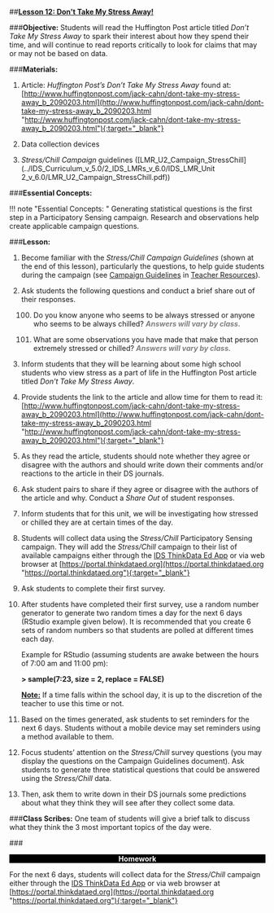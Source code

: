 ##**<u>Lesson 12: Don't Take My Stress Away!</u>**

###**Objective:**
Students will read the Huffington Post article titled *Don’t Take My Stress Away* to spark their interest
about how they spend their time, and will continue to read reports critically to look for claims that may or
may not be based on data.

###**Materials:**
1. Article: *Huffington Post’s Don’t Take My Stress Away* found at:<br>
[http://www.huffingtonpost.com/jack-cahn/dont-take-my-stress-away_b_2090203.html](http://www.huffingtonpost.com/jack-cahn/dont-take-my-stress-away_b_2090203.html "http://www.huffingtonpost.com/jack-cahn/dont-take-my-stress-away_b_2090203.html"){:target="_blank"}

2. Data collection devices

3. *Stress/Chill Campaign* guidelines ([LMR_U2_Campaign_StressChill](../IDS_Curriculum_v_5.0/2_IDS_LMRs_v_6.0/IDS_LMR_Unit 2_v_6.0/LMR_U2_Campaign_StressChill.pdf))

###**Essential Concepts:**

!!! note "Essential Concepts: " 
    Generating statistical questions is the first step in a Participatory Sensing campaign.
    Research and observations help create applicable campaign questions.

###**Lesson:**
1. Become familiar with the *Stress/Chill Campaign Guidelines* (shown at the end of this lesson),
particularly the questions, to help guide students during the campaign (see [Campaign Guidelines](campaign1.md)
in [Teacher Resources](../download/resources.md)).

2. Ask students the following questions and conduct a brief share out of their responses.

    100. Do you know anyone who seems to be always stressed or anyone who seems to be
    always chilled? <span style="color:grey">***Answers will vary by class.***</span>

    100. What are some observations you have made that make that person extremely stressed
    or chilled? <span style="color:grey">***Answers will vary by class.***</span>

3. Inform students that they will be learning about some high school students who view stress as a
part of life in the Huffington Post article titled *Don’t Take My Stress Away*.

4. Provide students the link to the article and allow time for them to read it:
[http://www.huffingtonpost.com/jack-cahn/dont-take-my-stress-away_b_2090203.html](http://www.huffingtonpost.com/jack-cahn/dont-take-my-stress-away_b_2090203.html "http://www.huffingtonpost.com/jack-cahn/dont-take-my-stress-away_b_2090203.html"){:target="_blank"}

5. As they read the article, students should note whether they agree or disagree with the authors
and should write down their comments and/or reactions to the article in their DS journals.

6. Ask student pairs to share if they agree or disagree with the authors of the article and why.
Conduct a *Share Out* of student responses.

7. Inform students that for this unit, we will be investigating how stressed or chilled they are at
certain times of the day.

8. Students will collect data using the *Stress/Chill* Participatory Sensing campaign. They will add the
*Stress/Chill* campaign to their list of available campaigns either through the [IDS ThinkData Ed App](../download/app.md)
or via web browser at [https://portal.thinkdataed.org](https://portal.thinkdataed.org "https://portal.thinkdataed.org"){:target="_blank"}

9. Ask students to complete their first survey.

10. After students have completed their first survey, use a random number generator to generate two
random times a day for the next 6 days (RStudio example given below). It is recommended that
you create 6 sets of random numbers so that students are polled at different times each day.

    Example for RStudio (assuming students are awake between the hours of 7:00 am and
    11:00 pm):

    **> sample(7:23, size = 2, replace = FALSE)**

    **<u>Note:</u>** If a time falls within the school day, it is up to the discretion of the teacher to use this time
    or not.

11. Based on the times generated, ask students to set reminders for the next 6
days. Students without a mobile device may set reminders using a method available to them.

12. Focus students’ attention on the *Stress/Chill* survey questions (you may display the questions on
the Campaign Guidelines document). Ask students to generate three statistical questions that
could be answered using the *Stress/Chill* data.

13. Then, ask them to write down in their DS journals some predictions about what they think they will
see after they collect some data.

###**Class Scribes:**
One team of students will give a brief talk to discuss what they think the 3 most important topics
of the day were.

###<p style="background: black; color: white; text-align: center;">**Homework**</p>
For the next 6 days, students will collect data for the *Stress/Chill* campaign either through the [IDS
ThinkData Ed App](../download/app.md) or via web browser at [https://portal.thinkdataed.org](https://portal.thinkdataed.org "https://portal.thinkdataed.org"){:target="_blank"}
